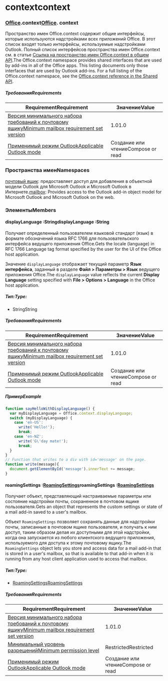 
# <a name="context"></a><span data-ttu-id="5d0ae-101">context</span><span class="sxs-lookup"><span data-stu-id="5d0ae-101">context</span></span>

### <span data-ttu-id="5d0ae-p101">[Office](Office.md).context</span><span class="sxs-lookup"><span data-stu-id="5d0ae-p101">[Office](Office.md). context</span></span>

<span data-ttu-id="5d0ae-p102">Пространство имен Office.context содержит общие интерфейсы, которые используются надстройками всех приложений Office. В этот список входят только интерфейсы, используемые надстройками Outlook. Полный список интерфейсов пространства имен Office.context см. в статье [Ссылка на пространство имен Office.context в общем API](/javascript/api/office/office.context).</span><span class="sxs-lookup"><span data-stu-id="5d0ae-p102">The Office.context namespace provides shared interfaces that are used by add-ins in all of the Office apps. This listing documents only those interfaces that are used by Outlook add-ins. For a full listing of the Office.context namespace, see the [Office.context reference in the Shared API](/javascript/api/office/office.context).</span></span>


##### <a name="requirements"></a><span data-ttu-id="5d0ae-106">Требования</span><span class="sxs-lookup"><span data-stu-id="5d0ae-106">Requirements</span></span>

|<span data-ttu-id="5d0ae-107">Requirement</span><span class="sxs-lookup"><span data-stu-id="5d0ae-107">Requirement</span></span>| <span data-ttu-id="5d0ae-108">Значение</span><span class="sxs-lookup"><span data-stu-id="5d0ae-108">Value</span></span>|
|---|---|
|[<span data-ttu-id="5d0ae-109">Версия минимального набора требований к почтовому ящику</span><span class="sxs-lookup"><span data-stu-id="5d0ae-109">Minimum mailbox requirement set version</span></span>](/javascript/office/requirement-sets/outlook-api-requirement-sets)| <span data-ttu-id="5d0ae-110">1.0</span><span class="sxs-lookup"><span data-stu-id="5d0ae-110">1.0</span></span>|
|[<span data-ttu-id="5d0ae-111">Применимый режим Outlook</span><span class="sxs-lookup"><span data-stu-id="5d0ae-111">Applicable Outlook mode</span></span>](https://docs.microsoft.com/outlook/add-ins/#extension-points)| <span data-ttu-id="5d0ae-112">Создание или чтение</span><span class="sxs-lookup"><span data-stu-id="5d0ae-112">Compose or read</span></span>|

### <a name="namespaces"></a><span data-ttu-id="5d0ae-113">Пространства имен</span><span class="sxs-lookup"><span data-stu-id="5d0ae-113">Namespaces</span></span>

<span data-ttu-id="5d0ae-114">[почтовый ящик](office.context.mailbox.md): предоставляет доступ для добавления в объектной модели Outlook для Microsoft Outlook и Microsoft Outlook в Интернете.</span><span class="sxs-lookup"><span data-stu-id="5d0ae-114">[mailbox](office.context.mailbox.md): Provides access to the Outlook add-in object model for Microsoft Outlook and Microsoft Outlook on the web.</span></span>

### <a name="members"></a><span data-ttu-id="5d0ae-115">Элементы</span><span class="sxs-lookup"><span data-stu-id="5d0ae-115">Members</span></span>

####  <a name="displaylanguage-string"></a><span data-ttu-id="5d0ae-116">displayLanguage :String</span><span class="sxs-lookup"><span data-stu-id="5d0ae-116">displayLanguage :String</span></span>

<span data-ttu-id="5d0ae-117">Получает определенный пользователем языковой стандарт (язык) в формате обозначений языка RFC 1766 для пользовательского интерфейса ведущего приложения Office.</span><span class="sxs-lookup"><span data-stu-id="5d0ae-117">Gets the locale (language) in RFC 1766 Language tag format specified by the user for the UI of the Office host application.</span></span>

<span data-ttu-id="5d0ae-118">Значение `displayLanguage` отображает текущий параметр **Язык интерфейса**, заданный в разделе **Файл > Параметры > Язык** ведущего приложения Office.</span><span class="sxs-lookup"><span data-stu-id="5d0ae-118">The `displayLanguage` value reflects the current **Display Language** setting specified with **File > Options > Language** in the Office host application.</span></span>

##### <a name="type"></a><span data-ttu-id="5d0ae-119">Тип:</span><span class="sxs-lookup"><span data-stu-id="5d0ae-119">Type:</span></span>

*   <span data-ttu-id="5d0ae-120">String</span><span class="sxs-lookup"><span data-stu-id="5d0ae-120">String</span></span>

##### <a name="requirements"></a><span data-ttu-id="5d0ae-121">Требования</span><span class="sxs-lookup"><span data-stu-id="5d0ae-121">Requirements</span></span>

|<span data-ttu-id="5d0ae-122">Requirement</span><span class="sxs-lookup"><span data-stu-id="5d0ae-122">Requirement</span></span>| <span data-ttu-id="5d0ae-123">Значение</span><span class="sxs-lookup"><span data-stu-id="5d0ae-123">Value</span></span>|
|---|---|
|[<span data-ttu-id="5d0ae-124">Версия минимального набора требований к почтовому ящику</span><span class="sxs-lookup"><span data-stu-id="5d0ae-124">Minimum mailbox requirement set version</span></span>](/javascript/office/requirement-sets/outlook-api-requirement-sets)| <span data-ttu-id="5d0ae-125">1.0</span><span class="sxs-lookup"><span data-stu-id="5d0ae-125">1.0</span></span>|
|[<span data-ttu-id="5d0ae-126">Применимый режим Outlook</span><span class="sxs-lookup"><span data-stu-id="5d0ae-126">Applicable Outlook mode</span></span>](https://docs.microsoft.com/outlook/add-ins/#extension-points)| <span data-ttu-id="5d0ae-127">Создание или чтение</span><span class="sxs-lookup"><span data-stu-id="5d0ae-127">Compose or read</span></span>|

##### <a name="example"></a><span data-ttu-id="5d0ae-128">Пример</span><span class="sxs-lookup"><span data-stu-id="5d0ae-128">Example</span></span>

```js
function sayHelloWithDisplayLanguage() {
  var myDisplayLanguage = Office.context.displayLanguage;
  switch (myDisplayLanguage) {
    case 'en-US':
      write('Hello!');
      break;
    case 'en-NZ':
      write('G\'day mate!');
      break;
  }
}
// Function that writes to a div with id='message' on the page.
function write(message){
  document.getElementById('message').innerText += message;
}
```

####  <a name="roamingsettings-roamingsettingsjavascriptapioutlook11officeroamingsettings"></a><span data-ttu-id="5d0ae-129">roamingSettings :[RoamingSettings](/javascript/api/outlook_1_1/office.RoamingSettings)</span><span class="sxs-lookup"><span data-stu-id="5d0ae-129">roamingSettings :[RoamingSettings](/javascript/api/outlook_1_1/office.RoamingSettings)</span></span>

<span data-ttu-id="5d0ae-130">Получает объект, представляющий настраиваемые параметры или состояние надстройки почты, сохраненное в почтовом ящике пользователя.</span><span class="sxs-lookup"><span data-stu-id="5d0ae-130">Gets an object that represents the custom settings or state of a mail add-in saved to a user's mailbox.</span></span>

<span data-ttu-id="5d0ae-131">Объект `RoamingSettings` позволяет сохранять данные для надстройки почты, записанные в почтовом ящике пользователя, и получать к ним доступ, таким образом делая их доступными для этой надстройки, когда она запускается из любого клиентского ведущего приложения, используемого для доступа к этому почтовому ящику.</span><span class="sxs-lookup"><span data-stu-id="5d0ae-131">The `RoamingSettings` object lets you store and access data for a mail add-in that is stored in a user's mailbox, so that is available to that add-in when it is running from any host client application used to access that mailbox.</span></span>

##### <a name="type"></a><span data-ttu-id="5d0ae-132">Тип:</span><span class="sxs-lookup"><span data-stu-id="5d0ae-132">Type:</span></span>

*   [<span data-ttu-id="5d0ae-133">RoamingSettings</span><span class="sxs-lookup"><span data-stu-id="5d0ae-133">RoamingSettings</span></span>](/javascript/api/outlook_1_1/office.RoamingSettings)

##### <a name="requirements"></a><span data-ttu-id="5d0ae-134">Требования</span><span class="sxs-lookup"><span data-stu-id="5d0ae-134">Requirements</span></span>

|<span data-ttu-id="5d0ae-135">Requirement</span><span class="sxs-lookup"><span data-stu-id="5d0ae-135">Requirement</span></span>| <span data-ttu-id="5d0ae-136">Значение</span><span class="sxs-lookup"><span data-stu-id="5d0ae-136">Value</span></span>|
|---|---|
|[<span data-ttu-id="5d0ae-137">Версия минимального набора требований к почтовому ящику</span><span class="sxs-lookup"><span data-stu-id="5d0ae-137">Minimum mailbox requirement set version</span></span>](/javascript/office/requirement-sets/outlook-api-requirement-sets)| <span data-ttu-id="5d0ae-138">1.0</span><span class="sxs-lookup"><span data-stu-id="5d0ae-138">1.0</span></span>|
|[<span data-ttu-id="5d0ae-139">Минимальный уровень разрешений</span><span class="sxs-lookup"><span data-stu-id="5d0ae-139">Minimum permission level</span></span>](https://docs.microsoft.com/outlook/add-ins/understanding-outlook-add-in-permissions)| <span data-ttu-id="5d0ae-140">Restricted</span><span class="sxs-lookup"><span data-stu-id="5d0ae-140">Restricted</span></span>|
|[<span data-ttu-id="5d0ae-141">Применимый режим Outlook</span><span class="sxs-lookup"><span data-stu-id="5d0ae-141">Applicable Outlook mode</span></span>](https://docs.microsoft.com/outlook/add-ins/#extension-points)| <span data-ttu-id="5d0ae-142">Создание или чтение</span><span class="sxs-lookup"><span data-stu-id="5d0ae-142">Compose or read</span></span>|